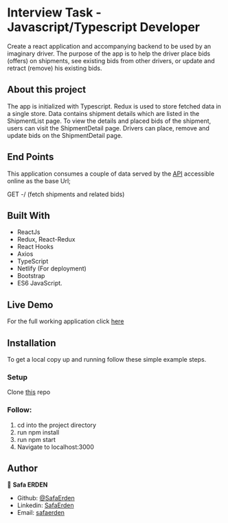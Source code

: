 # Interview Task - Javascript/Typescript Developer

Create a react application and accompanying backend to be used by an imaginary driver. The purpose of the app is to help the driver place bids (offers) on shipments, see existing bids from other drivers, or update and retract (remove) his existing bids.

## About this project

The app is initialized with Typescript. Redux is used to store fetched data in a single store. Data contains shipment details which are listed in the ShipmentList page. To view the details and placed bids of the shipment, users can visit the ShipmentDetail page. Drivers can place, remove and update bids on the ShipmentDetail page.

## End Points

This application consumes a couple of data served by the [API](https://api.jsonbin.io/b/5fe07fca47ed0861b36a1ee5) accessible online as the base Url;

GET
-/ (fetch shipments and related bids)

## Built With

- ReactJs
- Redux, React-Redux
- React Hooks
- Axios
- TypeScript
- Netlify (For deployment)
- Bootstrap
- ES6 JavaScript.

## Live Demo

For the full working application click [here](https://citizenshippertask.netlify.app/)

## Installation

To get a local copy up and running follow these simple example steps.

### Setup

Clone [this](https://github.com/SafaErden/CS-Task) repo

### Follow:

1. cd into the project directory
2. run npm install
3. run npm start
4. Navigate to localhost:3000

## Author

👤 **Safa ERDEN**

- Github: [@SafaErden](https://github.com/SafaErden)
- Linkedin: [SafaErden](https://www.linkedin.com/in/safaerden/)
- Email: [safaerden](mailto:safaerden@gmail.com)
